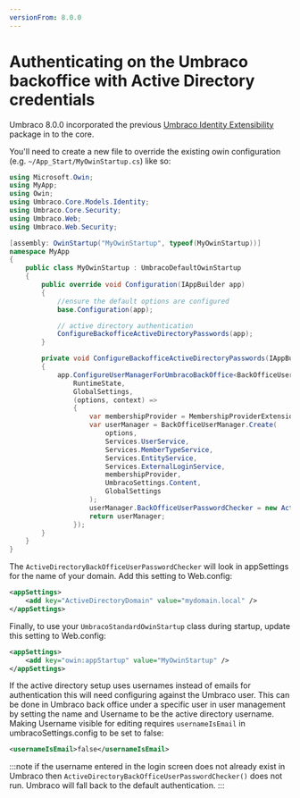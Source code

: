 ```yaml
---
versionFrom: 8.0.0
---
```


# Authenticating on the Umbraco backoffice with Active Directory credentials

Umbraco 8.0.0 incorporated the previous [Umbraco Identity Extensibility](https://github.com/umbraco/UmbracoIdentityExtensions) package in to the core.

You'll need to create a new file to override the existing owin configuration (e.g. `~/App_Start/MyOwinStartup.cs`) like so:

```C#
using Microsoft.Owin;
using MyApp;
using Owin;
using Umbraco.Core.Models.Identity;
using Umbraco.Core.Security;
using Umbraco.Web;
using Umbraco.Web.Security;

[assembly: OwinStartup("MyOwinStartup", typeof(MyOwinStartup))]
namespace MyApp
{
	public class MyOwinStartup : UmbracoDefaultOwinStartup
	{
		public override void Configuration(IAppBuilder app)
		{
			//ensure the default options are configured
			base.Configuration(app);

			// active directory authentication
			ConfigureBackofficeActiveDirectoryPasswords(app);
		}

		private void ConfigureBackofficeActiveDirectoryPasswords(IAppBuilder app)
		{
			app.ConfigureUserManagerForUmbracoBackOffice<BackOfficeUserManager, BackOfficeIdentityUser>(
				RuntimeState,
				GlobalSettings,
				(options, context) =>
				{			
					var membershipProvider = MembershipProviderExtensions.GetUsersMembershipProvider().AsUmbracoMembershipProvider();
					var userManager = BackOfficeUserManager.Create(
						options,
						Services.UserService,
						Services.MemberTypeService,
						Services.EntityService,
						Services.ExternalLoginService,
						membershipProvider,
						UmbracoSettings.Content,
						GlobalSettings
					);
					userManager.BackOfficeUserPasswordChecker = new ActiveDirectoryBackOfficeUserPasswordChecker();
					return userManager;
				});
		}
	}
}
```

The `ActiveDirectoryBackOfficeUserPasswordChecker` will look in appSettings for the name of your domain. Add this setting to Web.config:

```xml
<appSettings>
    <add key="ActiveDirectoryDomain" value="mydomain.local" />
</appSettings>
```

Finally, to use your `UmbracoStandardOwinStartup` class during startup, update this setting to Web.config:

```xml
<appSettings>
    <add key="owin:appStartup" value="MyOwinStartup" />
</appSettings>
```

If the active directory setup uses usernames instead of emails for authentication this will need configuring against the Umbraco user. This can be done in Umbraco back office under a specific user in user management by setting the name and Username to be the active directory username. Making Username visible for editing requires `usernameIsEmail` in umbracoSettings.config to be set to false:

```xml
<usernameIsEmail>false</usernameIsEmail>
```

:::note
if the username entered in the login screen does not already exist in Umbraco then `ActiveDirectoryBackOfficeUserPasswordChecker()` does not run.  Umbraco will fall back to the default authentication.
:::
